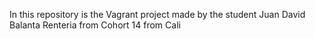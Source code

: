 In this repository is the Vagrant project made by the student Juan David Balanta Renteria from Cohort 14 from Cali